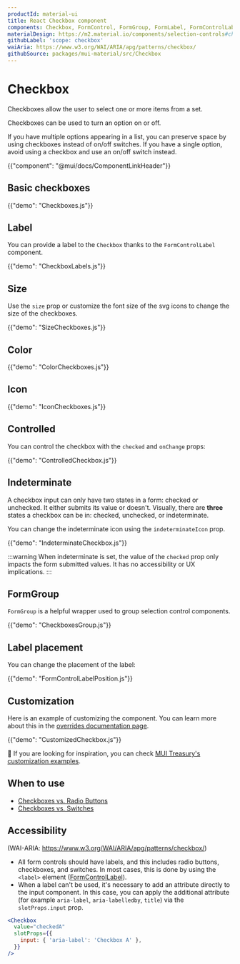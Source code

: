 ```yaml
---
productId: material-ui
title: React Checkbox component
components: Checkbox, FormControl, FormGroup, FormLabel, FormControlLabel
materialDesign: https://m2.material.io/components/selection-controls#checkboxes
githubLabel: 'scope: checkbox'
waiAria: https://www.w3.org/WAI/ARIA/apg/patterns/checkbox/
githubSource: packages/mui-material/src/Checkbox
---
```


# Checkbox

<p class="description">Checkboxes allow the user to select one or more items from a set.</p>

Checkboxes can be used to turn an option on or off.

If you have multiple options appearing in a list,
you can preserve space by using checkboxes instead of on/off switches.
If you have a single option, avoid using a checkbox and use an on/off switch instead.

{{"component": "@mui/docs/ComponentLinkHeader"}}

## Basic checkboxes

{{"demo": "Checkboxes.js"}}

## Label

You can provide a label to the `Checkbox` thanks to the `FormControlLabel` component.

{{"demo": "CheckboxLabels.js"}}

## Size

Use the `size` prop or customize the font size of the svg icons to change the size of the checkboxes.

{{"demo": "SizeCheckboxes.js"}}

## Color

{{"demo": "ColorCheckboxes.js"}}

## Icon

{{"demo": "IconCheckboxes.js"}}

## Controlled

You can control the checkbox with the `checked` and `onChange` props:

{{"demo": "ControlledCheckbox.js"}}

## Indeterminate

A checkbox input can only have two states in a form: checked or unchecked.
It either submits its value or doesn't.
Visually, there are **three** states a checkbox can be in: checked, unchecked, or indeterminate.

You can change the indeterminate icon using the `indeterminateIcon` prop.

{{"demo": "IndeterminateCheckbox.js"}}

:::warning
When indeterminate is set, the value of the `checked` prop only impacts the form submitted values.
It has no accessibility or UX implications.
:::

## FormGroup

`FormGroup` is a helpful wrapper used to group selection control components.

{{"demo": "CheckboxesGroup.js"}}

## Label placement

You can change the placement of the label:

{{"demo": "FormControlLabelPosition.js"}}

## Customization

Here is an example of customizing the component.
You can learn more about this in the [overrides documentation page](/material-ui/customization/how-to-customize/).

{{"demo": "CustomizedCheckbox.js"}}

🎨 If you are looking for inspiration, you can check [MUI Treasury's customization examples](https://mui-treasury.com/?path=/docs/checkbox-introduction--docs).

## When to use

- [Checkboxes vs. Radio Buttons](https://www.nngroup.com/articles/checkboxes-vs-radio-buttons/)
- [Checkboxes vs. Switches](https://uxplanet.org/checkbox-vs-toggle-switch-7fc6e83f10b8)

## Accessibility

(WAI-ARIA: https://www.w3.org/WAI/ARIA/apg/patterns/checkbox/)

- All form controls should have labels, and this includes radio buttons, checkboxes, and switches. In most cases, this is done by using the `<label>` element ([FormControlLabel](/material-ui/api/form-control-label/)).
- When a label can't be used, it's necessary to add an attribute directly to the input component.
  In this case, you can apply the additional attribute (for example `aria-label`, `aria-labelledby`, `title`) via the `slotProps.input` prop.

```jsx
<Checkbox
  value="checkedA"
  slotProps={{
    input: { 'aria-label': 'Checkbox A' },
  }}
/>
```
